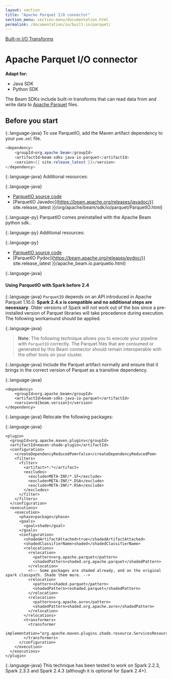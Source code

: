 ```yaml
---
layout: section
title: "Apache Parquet I/O connector"
section_menu: section-menu/documentation.html
permalink: /documentation/io/built-in/parquet/
---
```

<!--
Licensed under the Apache License, Version 2.0 (the "License");
you may not use this file except in compliance with the License.
You may obtain a copy of the License at

http://www.apache.org/licenses/LICENSE-2.0

Unless required by applicable law or agreed to in writing, software
distributed under the License is distributed on an "AS IS" BASIS,
WITHOUT WARRANTIES OR CONDITIONS OF ANY KIND, either express or implied.
See the License for the specific language governing permissions and
limitations under the License.
-->

[Built-in I/O Transforms]({{site.baseurl}}/documentation/io/built-in/)

# Apache Parquet I/O connector

<nav class="language-switcher">
  <strong>Adapt for:</strong>
  <ul>
    <li data-type="language-java" class="active">Java SDK</li>
    <li data-type="language-py">Python SDK</li>
  </ul>
</nav>

The Beam SDKs include built-in transforms that can read data from and write data
to [Apache Parquet](https://parquet.apache.org) files.

## Before you start

<!-- Java specific -->

{:.language-java}
To use ParquetIO, add the Maven artifact dependency to your `pom.xml` file.

```java
<dependency>
    <groupId>org.apache.beam</groupId>
    <artifactId>beam-sdks-java-io-parquet</artifactId>
    <version>{{ site.release_latest }}</version>
</dependency>
```

{:.language-java}
Additional resources:

{:.language-java}
* [ParquetIO source code](https://github.com/apache/beam/blob/master/sdks/java/io/parquet/src/main/java/org/apache/beam/sdk/io/parquet/ParquetIO.java)
* [ParquetIO Javadoc](https://beam.apache.org/releases/javadoc/{{ site.release_latest }}/org/apache/beam/sdk/io/parquet/ParquetIO.html)

<!-- Python specific -->

{:.language-py}
ParquetIO comes preinstalled with the Apache Beam python sdk..

{:.language-py}
Additional resources:

{:.language-py}
* [ParquetIO source code](https://github.com/apache/beam/blob/master/sdks/python/apache_beam/io/parquetio.py)
* [ParquetIO Pydoc](https://beam.apache.org/releases/pydoc/{{ site.release_latest }}/apache_beam.io.parquetio.html)

{:.language-java}
#### Using ParquetIO with Spark before 2.4

{:.language-java}
`ParquetIO` depends on an API introduced in Apache Parquet 1.10.0.  **Spark 2.4.x is compatible and no additional steps are necessary**.  Older versions of Spark will not work out of the box since a pre-installed version of Parquet libraries will take precedence during execution.  The following workaround should be applied.

{:.language-java}
> **Note**: The following technique allows you to execute your pipeline with `ParquetIO` correctly.
> The Parquet files that are consumed or generated by this Beam connector should remain interoperable with the other tools on your cluster.

{:.language-java}
Include the Parquet artifact normally and ensure that it brings in the correct version of Parquet as a transitive dependency.

{:.language-java}
```
<dependency>
    <groupId>org.apache.beam</groupId>
    <artifactId>beam-sdks-java-io-parquet</artifactId>
    <version>${beam.version}</version>
</dependency>
```
 
{:.language-java}
Relocate the following packages:

{:.language-java}
```
<plugin>
  <groupId>org.apache.maven.plugins</groupId>
  <artifactId>maven-shade-plugin</artifactId>
  <configuration>
    <createDependencyReducedPom>false</createDependencyReducedPom>
    <filters>
      <filter>
        <artifact>*:*</artifact>
        <excludes>
          <exclude>META-INF/*.SF</exclude>
          <exclude>META-INF/*.DSA</exclude>
          <exclude>META-INF/*.RSA</exclude>
        </excludes>
      </filter>
    </filters>
  </configuration>
  <executions>
    <execution>
      <phase>package</phase>
      <goals>
        <goal>shade</goal>
      </goals>
      <configuration>
        <shadedArtifactAttached>true</shadedArtifactAttached>
        <shadedClassifierName>shaded</shadedClassifierName>
        <relocations>
          <relocation>
            <pattern>org.apache.parquet</pattern>
            <shadedPattern>shaded.org.apache.parquet</shadedPattern>
          </relocation>
          <!-- Some packages are shaded already, and on the original spark classpath. Shade them more. -->
          <relocation>
            <pattern>shaded.parquet</pattern>
            <shadedPattern>reshaded.parquet</shadedPattern>
          </relocation>
          <relocation>
            <pattern>org.apache.avro</pattern>
            <shadedPattern>shaded.org.apache.avro</shadedPattern>
          </relocation>
        </relocations>
        <transformers>
          <transformer
            implementation="org.apache.maven.plugins.shade.resource.ServicesResourceTransformer"/>
        </transformers>
      </configuration>
    </execution>
  </executions>
</plugin>
```

{:.language-java}
This technique has been tested to work on Spark 2.2.3, Spark 2.3.3 and Spark 2.4.3 (although it is optional for Spark 2.4+).
